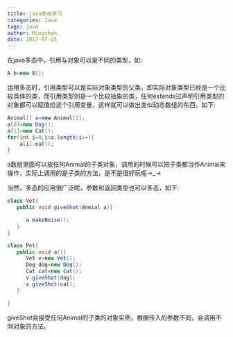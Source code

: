 ```yaml
---
title: java多态学习
categories: Java
tags: java
author: Mingshan
date: 2017-07-25
---
```

在java多态中，引用与对象可以是不同的类型，如:

```java
A b=new B();

```
运用多态时，引用类型可以是实际对象类型的父类，即实际对象类型已经是一个比较具体的类，而引用类型则是一个比较抽象的类，任何extends过声明引用类型的对象都可以赋值给这个引用变量，这样就可以做出类似动态数组的东西，如下:

```java
Animal[] a=new Animal[2];
a[0]=new Dog();
a[1]=new Cat();
for(int i=0;i<a.length;i++){
    a[i].eat();
}

```
a数组里面可以放任何Animal的子类对象，调用的时候可以把子类都当作Animal来操作，实际上调用的是子类的方法，是不是很好玩呢→_→

当然，多态的应用很广泛呢，参数和返回类型也可以多态，如下:

```java
class Vet{
   public void giveShot(Anmial a){

      a.makeNoise();
   }
}

class Pet{
   public void a(){
      Vet v=new Vet();
      Dog dog=new Dog();
      Cat cat=new Cat();
      v.giveShot(dog);
      v.giveShot(cat);
   }

}
```
giveShot会接受任何Animal的子类的对象实例，根据传入的参数不同，会调用不同对象的方法。

